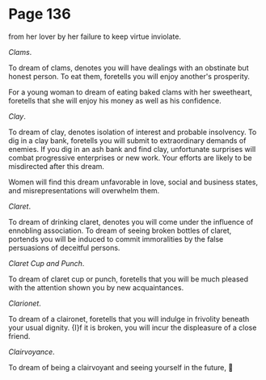 # Page 136
from her lover by her failure to keep virtue inviolate.


_Clams_.


To dream of clams, denotes you will have dealings with an obstinate but
honest person. To eat them, foretells you will enjoy another's prosperity.


For a young woman to dream of eating baked clams with her sweetheart,
foretells that she will enjoy his money as well as his confidence.


_Clay_.


To dream of clay, denotes isolation of interest and probable insolvency.
To dig in a clay bank, foretells you will submit to extraordinary
demands of enemies. If you dig in an ash bank and find clay,
unfortunate surprises will combat progressive enterprises or new work.
Your efforts are likely to be misdirected after this dream.


Women will find this dream unfavorable in love, social and business states,
and misrepresentations will overwhelm them.


_Claret_.


To dream of drinking claret, denotes you will come under the influence
of ennobling association. To dream of seeing broken bottles of claret,
portends you will be induced to commit immoralities by the false persuasions
of deceitful persons.


_Claret Cup and Punch_.


To dream of claret cup or punch, foretells that you will be much
pleased with the attention shown you by new acquaintances.


_Clarionet_.


To dream of a claironet, foretells that you will indulge
in frivolity beneath your usual dignity. {I}f it is broken,
you will incur the displeasure of a close friend.


_Clairvoyance_.


To dream of being a clairvoyant and seeing yourself in the future,
